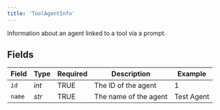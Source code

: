 ```yaml
---
title: 'ToolAgentInfo'
---
```


Information about an agent linked to a tool via a prompt.


## Fields

| Field                 | Type                  | Required              | Description           | Example               |
| --------------------- | --------------------- | --------------------- | --------------------- | --------------------- |
| `id`                  | *int*                 | TRUE    | The ID of the agent   | 1                     |
| `name`                | *str*                 | TRUE    | The name of the agent | Test Agent            |